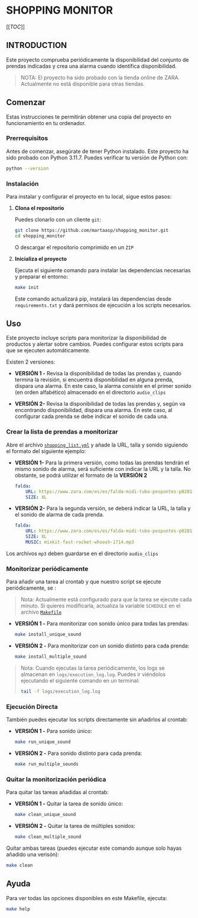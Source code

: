 # SHOPPING MONITOR
[[_TOC_]]

## INTRODUCTION

Este proyecto comprueba periódicamente la disponibilidad del conjunto de prendas indicadas y crea una alarma cuando identifica disponibilidad. 

> NOTA: El proyecto ha sido probado con la tienda online de ZARA. Actualmente no está disponible para otras tiendas.

## Comenzar

Estas instrucciones te permitirán obtener una copia del proyecto en funcionamiento en tu ordenador.

### Prerrequisitos

Antes de comenzar, asegúrate de tener Python instalado. Este proyecto ha sido probado con Python 3.11.7. Puedes verificar tu versión de Python con:

```bash
python --version
```

### Instalación

Para instalar y configurar el proyecto en tu local, sigue estos pasos:

1. **Clona el repositorio**

    Puedes clonarlo con un cliente `git`:
    ```bash
    git clone https://github.com/martaasp/shopping_monitor.git
    cd shopping_monitor
    ```
    O descargar el repositorio comprimido en un `ZIP`

2. **Inicializa el proyecto**

    Ejecuta el siguiente comando para instalar las dependencias necesarias y preparar el entorno:

    ```bash
    make init
    ```

    Este comando actualizará pip, instalará las dependencias desde `requirements.txt` y dará permisos de ejecución a los scripts necesarios.

## Uso

Este proyecto incluye scripts para monitorizar la disponibilidad de productos y alertar sobre cambios. Puedes configurar estos scripts para que se ejecuten automáticamente.

Existen 2 versiones: 
- __VERSIÓN 1 -__  Revisa la disponibilidad de todas las prendas y, cuando termina la revisión, si encuentra disponibilidad en alguna prenda, dispara una alarma. En este caso, la alarma consiste en el primer sonido (en orden alfabético) almacenado en el directorio `audio_clips`

- __VERSIÓN 2-__ Revisa la disponibilidad de todas las prendas y, según va encontrando disponibilidad, dispara una alarma. En este caso, al configurar cada prenda se debe indicar el sonido de cada una.

### Crear la lista de prendas a monitorizar

Abre el archivo [`shopping_list.yml`](shopping_list.yml) y añade la URL, talla y sonido siguiendo el formato del siguiente ejemplo:

- __VERSIÓN 1-__ Para la primera versión, como todas las prendas tendrán el mismo sonido de alarma, será suficiente con indicar la URL y la talla. No obstante, se podrá utilizar el formato de la __VERSIÓN 2__

    ```yml
    falda:
        URL: https://www.zara.com/es/es/falda-midi-tubo-pespuntes-p02813641.html
        SIZE: XL
    ```

- __VERSIÓN 2-__ Para la segunda versión, se deberá indicar la URL, la talla y el sonido de alarma de cada prenda.
    ```yml
    falda:
        URL: https://www.zara.com/es/es/falda-midi-tubo-pespuntes-p02813641.html
        SIZE: XL
        MUSIC: mixkit-fast-rocket-whoosh-1714.mp3
    ```
Los archivos `mp3` deben guardarse en el directorio `audio_clips`

### Monitorizar periódicamente

Para añadir una tarea al crontab y que nuestro script se ejecute periódicamente, se :

> Nota: Actualmente está configurado para que la tarea se ejecute cada minuto. Si quieres modificarla, actualiza la variable `SCHEDULE` en el archivo [`Makefile`](Makefile)

- __VERSIÓN 1 -__ Para monitorizar con sonido único para todas las prendas:

    ```bash
    make install_unique_sound
    ```
- __VERSIÓN 2 -__ Para monitorizar con un sonido distinto para cada prenda:

    ```bash
    make install_multiple_sound
    ```
> Nota: Cuando ejecutas la tarea periódicamente, los logs se almacenan en `logs/execution_log.log`. Puedes ir viéndolos ejecutando el siguiente comando en un terminal: 
> ```bash
> tail -f logs/execution_log.log
> ```

### Ejecución Directa

También puedes ejecutar los scripts directamente sin añadirlos al crontab:

- __VERSIÓN 1 -__ Para sonido único:
    ```bash
    make run_unique_sound
    ```

- __VERSIÓN 2 -__ Para sonido distinto para cada prenda:
    ``` bash
    make run_multiple_sounds
    ```

### Quitar la monitorización periódica

Para quitar las tareas añadidas al crontab:

- __VERSIÓN 1 -__ Quitar la tarea de sonido único:

    ```bash
    make clean_unique_sound
    ```

- __VERSIÓN 2 -__ Quitar la tarea de múltiples sonidos:

    ```bash
    make clean_multiple_sound
    ```

Quitar ambas tareas (puedes ejecutar este comando aunque solo hayas añadido una verisón):

```bash
make clean
```

## Ayuda

Para ver todas las opciones disponibles en este Makefile, ejecuta:

```bash
make help
```

